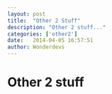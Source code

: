 ```yaml
---
layout: post
title:  "Other 2 Stuff"
description: "Other 2 stuff..."
categories: ['other2']
date:   2014-04-05 16:57:51
author: Wonderdevs
---
```


# Other 2 stuff